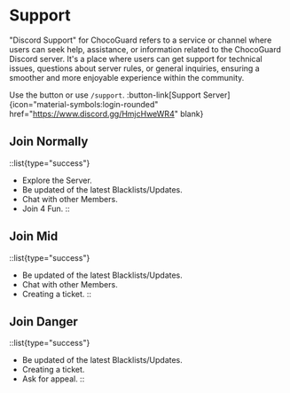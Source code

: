 # Support

"Discord Support" for ChocoGuard refers to a service or channel where users can seek help, assistance, or information related to the ChocoGuard Discord server. It's a place where users can get support for technical issues, questions about server rules, or general inquiries, ensuring a smoother and more enjoyable experience within the community.

Use the button or use `/support`.
:button-link[Support Server]{icon="material-symbols:login-rounded" href="https://www.discord.gg/HmjcHweWR4" blank}



## Join Normally
::list{type="success"}
- Explore the Server.
- Be updated of the latest Blacklists/Updates.
- Chat with other Members.
- Join 4 Fun.
::



## Join Mid
::list{type="success"}
- Be updated of the latest Blacklists/Updates.
- Chat with other Members.
- Creating a ticket.
::



## Join Danger
::list{type="success"}
- Be updated of the latest Blacklists/Updates.
- Creating a ticket.
- Ask for appeal.
::